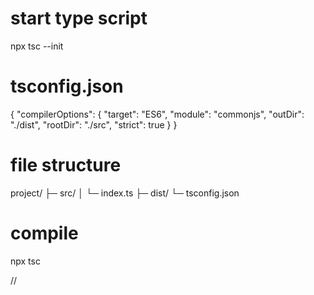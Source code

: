 # start type script

npx tsc --init

# tsconfig.json

{
"compilerOptions": {
"target": "ES6",
"module": "commonjs",
"outDir": "./dist",
"rootDir": "./src",
"strict": true
}
}

# file structure

project/
├─ src/
│ └─ index.ts
├─ dist/
└─ tsconfig.json

# compile

npx tsc

//
